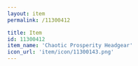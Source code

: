 ```yaml
---
layout: item
permalink: /11300412

title: Item
id: 11300412
item_name: 'Chaotic Prosperity Headgear'
icon_url: 'item/icon/11300143.png'
---
```

